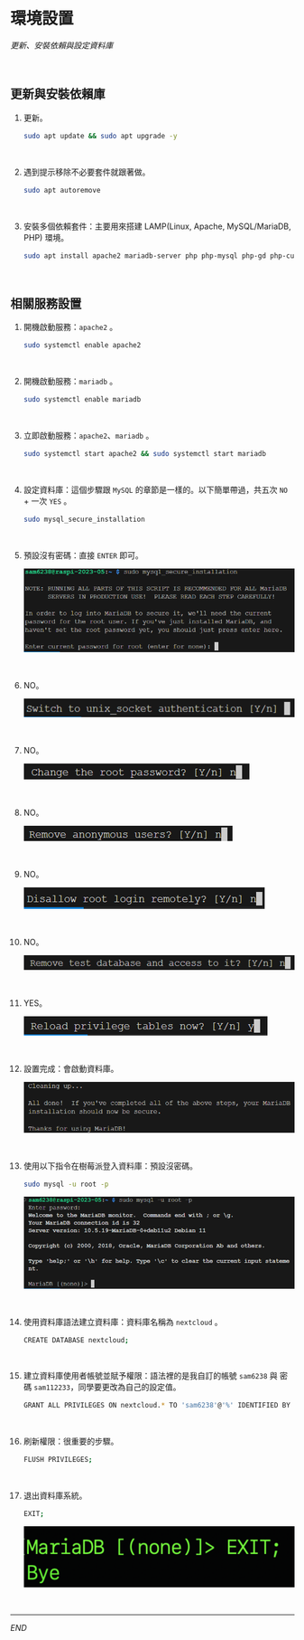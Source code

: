 # 環境設置

_更新、安裝依賴與設定資料庫_

<br>

## 更新與安裝依賴庫

1. 更新。

    ```bash
    sudo apt update && sudo apt upgrade -y
    ```

<br>

2. 遇到提示移除不必要套件就跟著做。

    ```bash
    sudo apt autoremove
    ```

<br>

3. 安裝多個依賴套件：主要用來搭建 LAMP(Linux, Apache, MySQL/MariaDB, PHP) 環境。

    ```bash
    sudo apt install apache2 mariadb-server php php-mysql php-gd php-curl php-xml php-zip php-intl php-mbstring php-json php-imagick libapache2-mod-php
    ```

<br>

## 相關服務設置

1. 開機啟動服務：`apache2` 。

    ```bash
    sudo systemctl enable apache2
    ```

<br>

2. 開機啟動服務：`mariadb` 。

    ```bash
    sudo systemctl enable mariadb
    ```

<br>

3. 立即啟動服務：`apache2`、`mariadb` 。

    ```bash
    sudo systemctl start apache2 && sudo systemctl start mariadb
    ```

<br>

4. 設定資料庫：這個步驟跟 `MySQL` 的章節是一樣的。以下簡單帶過，共五次 `NO` + 一次 `YES` 。

    ```bash
    sudo mysql_secure_installation
    ```

<br>

5. 預設沒有密碼：直接 `ENTER` 即可。

    ![](images/img_01.png)

<br>

6. NO。

    ![](images/img_02.png)

<br>

7. NO。

    ![](images/img_03.png)

<br>

8. NO。

    ![](images/img_04.png)

<br>

9. NO。

    ![](images/img_05.png)

<br>

10. NO。

    ![](images/img_06.png)

<br>

11. YES。

    ![](images/img_07.png)

<br>

12. 設置完成：會啟動資料庫。

    ![](images/img_08.png)

<br>

13. 使用以下指令在樹莓派登入資料庫：預設沒密碼。

    ```bash
    sudo mysql -u root -p
    ```

    ![](images/img_09.png)

<br>

14. 使用資料庫語法建立資料庫：資料庫名稱為 `nextcloud` 。

    ```bash
    CREATE DATABASE nextcloud;
    ```

<br>

15. 建立資料庫使用者帳號並賦予權限：語法裡的是我自訂的帳號 `sam6238` 與 密碼 `sam112233`，同學要更改為自己的設定值。

    ```bash
    GRANT ALL PRIVILEGES ON nextcloud.* TO 'sam6238'@'%' IDENTIFIED BY 'sam112233';
    ```

<br>

16. 刷新權限：很重要的步驟。

    ```bash
    FLUSH PRIVILEGES;
    ```

<br>

17. 退出資料庫系統。

    ```bash
    EXIT;
    ```

    ![](images/img_10.png)

<br>

---

_END_
